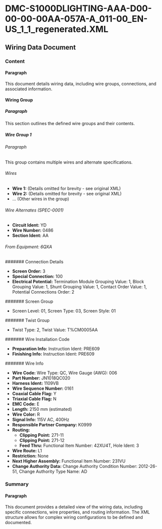 # DMC-S1000DLIGHTING-AAA-D00-00-00-00AA-057A-A_011-00_EN-US_1_1_regenerated.XML

## Wiring Data Document

### Content

#### Paragraph

This document details wiring data, including wire groups, connections, and associated information.

#### Wiring Group

##### Paragraph

This section outlines the defined wire groups and their contents.

##### Wire Group 1

###### Paragraph

This group contains multiple wires and alternate specifications.

###### Wires

*   **Wire 1:** (Details omitted for brevity - see original XML)
*   **Wire 2:** (Details omitted for brevity - see original XML)
*   ... (Other wires in the group)

###### Wire Alternates (SPEC-0001)

*   **Circuit Ident:** YD
*   **Wire Number:** 0486
*   **Section Ident:** AA

###### From Equipment: 6QXA

####### Connection Details

*   **Screen Order:** 3
*   **Special Connection:** 100
*   **Electrical Potential:** Termination Module Grouping Value: 1, Block Grouping Value: 1, Shunt Grouping Value: 1, Contact Order Value: 1, Potential Connections Order: 2

####### Screen Group

*   Screen Level: 01, Screen Type: 03, Screen Style: 01

####### Twist Group

*   Twist Type: 2, Twist Value: T%CM0005AA

####### Wire Installation Code

*   **Preparation Info:** Instruction Ident: PRE609
*   **Finishing Info:** Instruction Ident: PRE609

####### Wire Info

*   **Wire Code:** Wire Type: QC, Wire Gauge (AWG): 006
*   **Part Number:** JN1018QC020
*   **Harness Ident:** 1109VB
*   **Wire Sequence Number:** 0161
*   **Coaxial Cable Flag:** Y
*   **Triaxial Cable Flag:** N
*   **EMC Code:** E
*   **Length:** 2150 mm (estimated)
*   **Wire Color:** R
*   **Signal Info:** 115V AC, 400Hz
*   **Responsible Partner Company:** K0999
*   **Routing:**
    *   **Clipping Point:** 271-11
    *   **Clipping Point:** 271-12
    *   **Feed Thru:** Functional Item Number: 42XU4T, Hole Ident: 3
*   **Wire Route:** L1
*   **Restriction:** None
*   **Next Higher Assembly:** Functional Item Number: 231VU
*   **Change Authority Data:** Change Authority Condition Number: 2012-26-51, Change Authority Type Name: AD

### Summary

#### Paragraph

This document provides a detailed view of the wiring data, including specific connections, wire properties, and routing information. The XML structure allows for complex wiring configurations to be defined and documented.